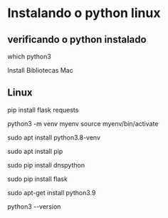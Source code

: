 # Instalando o python linux

verificando o python instalado
--------------------------------
which python3

Install Bibliotecas Mac

Linux
--------------------------------
pip install flask requests

python3 -m venv myenv
source myenv/bin/activate

sudo apt install python3.8-venv

sudo apt install pip

sudo pip install dnspython

sudo pip install flask

sudo apt-get install python3.9

python3 --version
